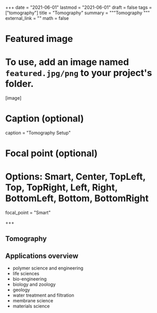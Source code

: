 +++
date = "2021-06-01"
lastmod = "2021-06-01"
draft = false
tags = ["tomography"]
title = "Tomography"
summary = """Tomography
"""
external_link = ""
math = false

# Featured image
# To use, add an image named `featured.jpg/png` to your project's folder. 
[image]
  # Caption (optional)
  caption = "Tomography Setup"
  
  # Focal point (optional)
  # Options: Smart, Center, TopLeft, Top, TopRight, Left, Right, BottomLeft, Bottom, BottomRight
  focal_point = "Smart"

+++

## Tomography


## Applications overview

- polymer science and engineering
- life sciences
- bio-engineering
- biology and zoology
- geology
- water treatment and filtration
- membrane science
- materials science





